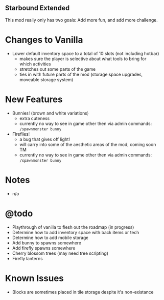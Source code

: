 ## Starbound Extended

This mod really only has two goals: Add more fun, and add more challenge.

Changes to Vanilla
==================
- Lower default inventory space to a total of 10 slots (not including hotbar)
  - makes sure the player is selective about what tools to bring for which activities
  - stretches out some parts of the game
  - ties in with future parts of the mod (storage space upgrades, moveable storage system)

New Features
============
- Bunnies! (brown and white variations)
  - extra cuteness
  - currently no way to see in game other then via admin commands: `/spawnmonster bunny`
- Fireflies!
  - a bug that gives off light!
  - will carry into some of the aesthetic areas of the mod, coming soon TM
  - currently no way to see in game other then via admin commands: `/spawnmonster bunny`

Notes
=====
- n/a

@todo
======
- Playthrough of vanilla to flesh out the roadmap (in progress)
- Determine how to add inventory space with back items or tech
- Determine how to add mobile storage
- Add bunny to spawns somewhere
- Add firefly spawns somewhere
- Cherry blossom trees (may need tree scripting)
- Firefly lanterns

Known Issues
============
- Blocks are sometimes placed in tile storage despite it's non-existance
